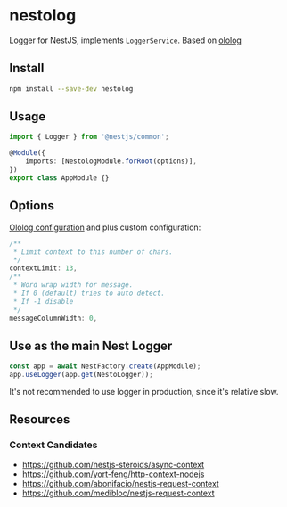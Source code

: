 # nestolog

Logger for NestJS, implements `LoggerService`. Based on [ololog](https://github.com/xpl/ololog)

## Install

```sh
npm install --save-dev nestolog

```

## Usage

```ts
import { Logger } from '@nestjs/common';

@Module({
    imports: [NestologModule.forRoot(options)],
})
export class AppModule {}
```

## Options

[Ololog configuration](https://github.com/xpl/ololog#configuration) and plus custom configuration:

```ts
/**
 * Limit context to this number of chars.
 */
contextLimit: 13,
/**
 * Word wrap width for message.
 * If 0 (default) tries to auto detect.
 * If -1 disable
 */
messageColumnWidth: 0,
```

## Use as the main Nest Logger

```ts
const app = await NestFactory.create(AppModule);
app.useLogger(app.get(NestoLogger));
```

It's not recommended to use logger in production, since it's relative slow.

## Resources

### Context Candidates

-   https://github.com/nestjs-steroids/async-context
-   https://github.com/yort-feng/http-context-nodejs
-   https://github.com/abonifacio/nestjs-request-context
-   https://github.com/medibloc/nestjs-request-context
